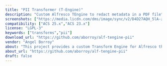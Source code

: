 ```yaml
---
title: "PII Transformer (T-Engine)"
description: "Custom Alfresco TEngine to redact metadata in a PDF file"
screenshots: ["https://media.licdn.com/dms/image/sync/v2/D4D27AQH_5lA-zyIIuA/articleshare-shrink_160/B4DZlcjiWlIYAo-/0/1758194444364?e=1758891600&v=beta&t=ID5zv9smnstJ_K2A4ne8C3uUaIXqnANUPfntM1k6Lw4"]
compatibility: ["ACS 25.x","ACS 23.x"]
license: "LGPL-3"
keywords: ["transforms","pii"]
download_url: "https://github.com/aborroy/alf-tengine-pii"
vendor: "Angel Borroy"
about: "This project provides a custom Transform Engine for Alfresco that automatically detects and redacts Personally Identifiable Information (PII) in PDF documents. It integrates [Microsoft Presidio](https://github.com/microsoft/presidio) for entity detection and redaction, producing a sanitized PDF version that can be safely shared, archived or previewed. Extracting only metadata to be redacted is also an option."
about_url: "https://github.com/aborroy/alf-tengine-pii"
draft: false
---
```



